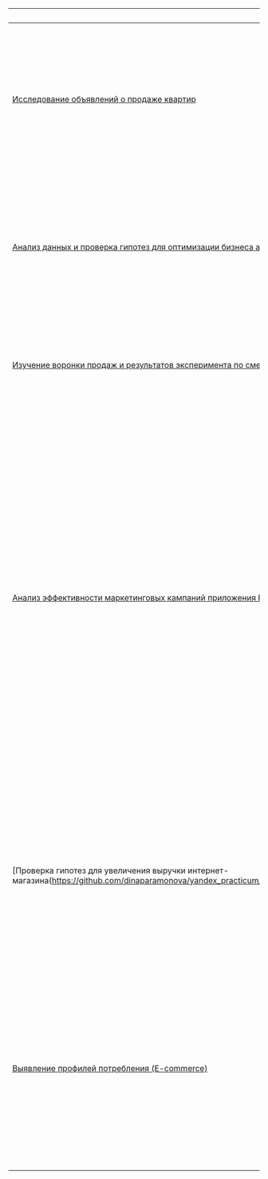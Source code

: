 | Проект | Краткое описание | Стек |
|-------------|-------------|-------------|
| [Исследование объявлений о продаже квартир](https://github.com/dinaparamonova/yandex_practicum_projects/blob/main/real_estate_research/real_estate_research.ipynb) | Исследование на данных сервиса Яндекс.Недвижимость — архиве объявлений о продаже квартир в Санкт-Петербурге и соседних населённых пунктов за несколько лет. Необходимо провести анализ и найти интересные особенности и зависимости, которые существуют на рынке недвижимости.    | pandas, matplotlib    |
| [Анализ данных и проверка гипотез для оптимизации бизнеса аренды самокатов GoFast](https://github.com/dinaparamonova/yandex_practicum_projects/blob/main/scooter_rental_business_hypothesis_testing/scooter_rental_business_hypothesis_testing.ipynb)   | Исследование на данных о некоторых пользователях сервиса аренды самокатов GoFast из нескольких городов, а также об их поездках. Необходимо проанализировать информацию и проверить некоторые гипотезы, которые могут помочь бизнесу вырасти.    | pandas, matplotlib, scipy, numpy, math    |
| [Изучение воронки продаж и результатов эксперимента по смене шрифтов в приложении продуктов питания](https://github.com/dinaparamonova/yandex_practicum_projects/blob/main/food_selling_app_research/food_selling_app_research.ipynb)    | Исследование на данных стартапа по продаже продуктов питания в приложении. Необходимо оценить целесообразность замены шрифтов во всем приложении.  | pandas, matplotlib, scipy, numpy, math, plotly   |
| [Анализ эффективности маркетинговых кампаний приложения Procrastinate Pro+](https://github.com/dinaparamonova/yandex_practicum_projects/tree/main/entertainment_app_marketing_campaigns_analysis)| Исследование на данных по пользователям приложения Procrastinate Pro+: лог сервера с данными об их посещениях, выгрузка их покупок за этот период и рекламные расходы. Целью исследование является выявление причин, по которым последние несколько месяцев компания терпит убытки несмотря на высокие вложения в рекламу. Также необходимо выяснить, какие каналы продвижения работают, а какие только генерят убытки, сколько стоит привлечение пользователей из различных рекламных каналов, сколько денег приносит каждый клиент, когда расходы на привлечение клиента окупаются, и что вообще происходитаемостью текущих рекламных кампаний.   | pandas, matplotlib, numpy   |
| [Проверка гипотез для увеличения выручки интернет-магазина(https://github.com/dinaparamonova/yandex_practicum_projects/blob/main/online_store_revenue_increasing_hypotheses_testing/online_store_revenue_increasing_hypotheses_testing.ipynb)| Исследование на данных интернет-магазина: список сформулированных с помощью отдела маркетинга гипотез и результаты проведенного A/B-теста. Целью исследования является приоритизация гипотез и анализ полученных результатов A/B-теста для увеличения выручки интернет-магазина.    | pandas, numpy, matplotlib, scipy    |
| [Выявление профилей потребления (E-commerce)](https://github.com/dinaparamonova/yandex_practicum_projects/blob/main/ecom_consumption_profiles_identification/ecom_consumption_profiles_identification.ipynb)|Исследование на данных транзакций интернет-магазина товаров для дома и быта. Целью исследования является выявление профилей потребилетей для составления рекомендаций для интернет-рассылок пользователям: сегментируем покупателей и решим, на какие сегменты стоит тратить ресурсы, а какие не являются для нас перспективными. |pandas, matplotlib, numpy, plotly, scipy|
